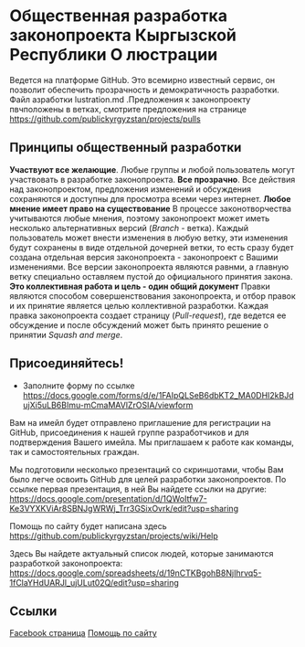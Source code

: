 # Общественная разработка законопроекта Кыргызской Республики О люстрации 
Ведется на платформе GitHub. Это всемирно известный сервис, он позволит обеспечить прозрачность и демократичность разработки. Файл азработки lustration.md .Предложения к законопроекту пвчположены в ветках, смотрите предложения на странице https://github.com/publickyrgyzstan/projects/pulls

## Принципы общественный разработки 
**Участвуют все желающие**. Любые группы и любой пользователь могут участвовать в разработке законопроекта. 
**Все прозрачно**. Все действия над законопроектом, предложения изменений и обсуждения сохраняются и доступны для просмотра всеми через интернет. 
**Любое мнение имеет право на существование** В процессе законотворчества учитываются любые мнения, поэтому законопроект может иметь несколько альтернативных версий (*Branch* - ветка). Каждый пользователь может внести изменения в любую ветку, эти изменения будут сохранены в виде отдельной дочерней ветки, то есть сразу будет создана отдельная версия законопроекта - законопроект с Вашими изменениями. Все версии законопроекта являются равнми, а главную ветку специально оставляем пустой до официального принятия закона. 
**Это коллективная работа и цель - один общий документ** Правки являются способом совершенствования законопроекта, и отбор правок и их принятие является целью коллективной разработки. Каждая правка законопроекта создает страницу (*Pull-request*), где ведется ее обсуждение и после обсуждений может быть принято решение о принятии *Squash and merge*. 

## Присоединяйтесь!
* Заполните форму по ссылке https://docs.google.com/forms/d/e/1FAIpQLSeB6dbKT2_MA0DHI2kBJdujXi5uLB6BImu-mCmaMAVlZrOSIA/viewform 

Вам на имейл будет отправлено приглашение для регистрации на GitHub, присоединения к нашей группе разработчиков и для подтверждения Вашего имейла. 
Мы приглашаем к работе как команды, так и самостоятельных граждан. 

Мы подготовили несколько презентаций со скриншотами, чтобы Вам было легче освоить GitHub для целей разработки законопроектов. По ссылке первая презентация, в ней Вы найдете ссылки на другие: https://docs.google.com/presentation/d/1QWoItfw7-Ke3VYXKViAr8SBNJgWRWj_Trr3GSixOvrk/edit?usp=sharing 

Помощь по сайту будет написана здесь https://github.com/publickyrgyzstan/projects/wiki/Help

Здесь Вы найдете актуальный список людей, которые занимаются разработкой законопроекта: https://docs.google.com/spreadsheets/d/19nCTKBgohB8NjIhrvq5-1fClaYHdUARJl_ujULut02Q/edit?usp=sharing

## Ссылки
[Facebook страница](https://www.facebook.com/LustrationKG)
[Помощь по сайту](https://github.com/publickyrgyzstan/projects/wiki/Help)
